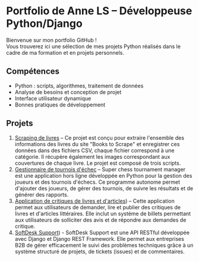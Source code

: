 # Portfolio de Anne LS – Développeuse Python/Django

Bienvenue sur mon portfolio GitHub !  
Vous trouverez ici une sélection de mes projets Python réalisés dans le cadre de ma formation et en projets personnels.

## Compétences
- Python : scripts, algorithmes, traitement de données
- Analyse de besoins et conception de projet
- Interface utilisateur dynamique
- Bonnes pratiques de développement

## Projets
1. [Scraping de livres]([projets/projet1_nom/README.md](https://github.com/annelsopenclassrooms/Projet_02/blob/main/README.md)) – Ce projet est conçu pour extraire l'ensemble des informations des livres du site "Books to Scrape" et enregistrer ces données dans des fichiers CSV, chaque fichier correspond à une catégorie. Il récupère également les images correspondant aux couvertures de chaque livre. Le projet est composé de trois scripts.
2. [Gestionnaire de tournois d'échec]([projets/projet2_nom/README.md](https://github.com/annelsopenclassrooms/Projet_04/blob/main/README.md)) – Super chess tournament manager est une application hors ligne développée en Python pour la gestion des joueurs et des tournois d'échecs. Ce programme autonome permet d'ajouter des joueurs, de gérer des tournois, de suivre les résultats et de générer des rapports.
3. [Application de critiques de livres et d'articles]([https://github.com/annelsopenclassrooms/Projet_09/blob/main/README.md)) – Cette application permet aux utilisateurs de demander, lire et publier des critiques de livres et d'articles littéraires. Elle inclut un système de billets permettant aux utilisateurs de solliciter des avis et de répondre aux demandes de critique.
4. [SoftDesk Support]([https://github.com/annelsopenclassrooms/Projet_10_API/blob/main/README.md])) - SoftDesk Support est une API RESTful développée avec Django et Django REST Framework. Elle permet aux entreprises B2B de gérer efficacement le suivi des problèmes techniques grâce à un système structuré de projets, de tickets (issues) et de commentaires.

